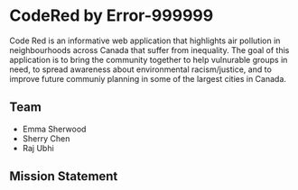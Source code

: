 # CodeRed by Error-999999

Code Red is an informative web application that highlights air pollution in neighbourhoods across Canada that suffer from inequality. The goal of this application is to bring the community together to help vulnurable groups in need, to spread awareness about environmental racism/justice, and to improve future communiy planning in some of the largest cities in Canada.  

## Team
* Emma Sherwood 
* Sherry Chen
* Raj Ubhi 

## Mission Statement 
